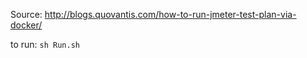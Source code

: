
Source: http://blogs.quovantis.com/how-to-run-jmeter-test-plan-via-docker/

to run: ```sh Run.sh```

